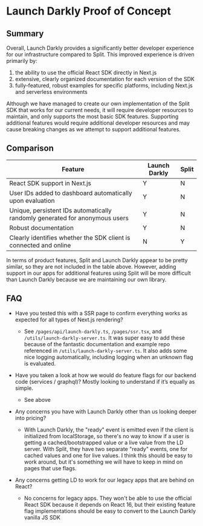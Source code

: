 # Launch Darkly Proof of Concept
## Summary

Overall, Launch Darkly provides a significantly better developer experience for our infrastructure compared to Split. This improved experience is driven primarily by:
1. the ability to use the official React SDK directly in Next.js
1. extensive, clearly organized documentation for each version of the SDK
1. fully-featured, robust examples for specific platforms, including Next.js and serverless environments

Although we have managed to create our own implementation of the Split SDK that works for our current needs, it will require 
developer resources to maintain, and only supports the most basic SDK features. Supporting additional features would require
additional developer resources and may cause breaking changes as we attempt to support additional features.

## Comparison

| Feature | Launch Darkly | Split |
| --- | --- | --- |
| React SDK support in Next.js | Y | N |
| User IDs added to dashboard automatically upon evaluation | Y | N |
| Unique, persistent IDs automatically randomly generated for anonymous users | Y | N |
| Robust documentation | Y | N |
| Clearly identifies whether the SDK client is connected and online | N | Y |

In terms of product features, Split and Launch Darkly appear to be pretty similar, so they are not included in the table above. However, adding support in our apps for additional features using Split will be more difficult than Launch Darkly because we are maintaining our own library. 

## FAQ
- Have you tested this with a SSR page to confirm everything works as expected for all types of Next.js rendering?
    - See `/pages/api/launch-darkly.ts`, `/pages/ssr.tsx`, and `/utils/launch-darkly-server.ts`. It was super easy to add these because of the fantastic documentation and example repo referenced in `/utils/launch-darkly-server.ts`. It also adds some nice logging automatically, including logging when an unknown flag is evaluated.

- Have you taken a look at how we would do feature flags for our backend code (services / graphql)? Mostly looking to understand if it’s equally as simple.
    - See above

- Any concerns you have with Launch Darkly other than us looking deeper into pricing?
    - With Launch Darkly, the "ready" event is emitted even if the client is initialized from localStorage, so there's no way to know if a user is getting a cached/bootstrapped value or a live value from the LD server. With Split, they have two separate "ready" events, one for cached values and one for live values. I think this should be easy to work around, but it's something we will have to keep in mind on pages that use flags.

- Any concerns getting LD to work for our legacy apps that are behind on React?
    - No concerns for legacy apps. They won't be able to use the official React SDK because it depends on React 16, but their existing feature flag implementations should be easy to convert to the Launch Darkly vanilla JS SDK
